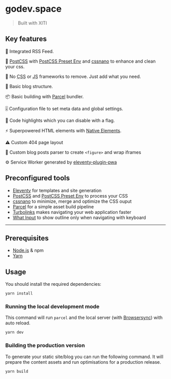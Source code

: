# godev.space

> Built with XITI

## Key features

📰 Integrated RSS Feed.

💅 [PostCSS][] with [PostCSS Preset Env][] and [cssnano][] to enhance and clean your css.

🏅 No <abbr title="Cascading Style Sheets">CSS</abbr> or <abbr title="JavaScript">JS</abbr> frameworks to remove. Just add what you need.

📝 Basic blog structure.

📦 Basic building with [Parcel][] bundler.

🎚 Configuration file to set meta data and global settings.

🎨 Code highlights which you can disable with a flag.

⚡️ Superpowered HTML elements with [Native Elements][].

⚠️ Custom 404 page layout

🤖 Custom blog posts parser to create `<figure>` and wrap iframes

⚙️ Service Worker generated by [eleventy-plugin-pwa][]

## Preconfigured tools

- [Eleventy][] for templates and site generation
- [PostCSS][] and [PostCSS Preset Env][] to process your CSS
- [cssnano][] to minimize, merge and optimize the CSS ouput
- [Parcel][] for a simple asset build pipeline
- [Turbolinks][] makes navigating your web application faster
- [What Input][] to show outline only when navigating with keyboard

[Eleventy]: https://11ty.dev "Static site generator"
[PostCSS]: https://postcss.org "A tool for transforming CSS with JavaScript"
[PostCSS Preset Env]: https://preset-env.cssdb.org "Use tomorrow’s CSS today"
[cssnano]: https://cssnano.co "A modular minifier based on the PostCSS ecosystem"
[Parcel]: https://parceljs.org "Web application bundler"
[Turbolinks]: https://github.com/turbolinks/turbolinks
[What Input]: https://github.com/ten1seven/what-input "A global utility for tracking the current input method"
[Native Elements]: https://native-elements.stackblitz.io
[eleventy-plugin-pwa]: https://github.com/okitavera/eleventy-plugin-pwa "An Eleventy plugin to generate service worker"
[Browsersync]: https://www.npmjs.com/package/browser-sync "Time-saving synchronised browser testing"
[Node.js]: https://nodejs.org/
[Yarn]: https://yarnpkg.com/ "Package Manager"

---

## Prerequisites

- [Node.js][] & npm
- [Yarn][]

## Usage

You should install the required dependencies:

```bash
yarn install
```

### Running the local development mode

This command will run `parcel` and the local server (with [Browsersync][]) with auto reload.

```bash
yarn dev
```

### Building the production version

To generate your static site/blog you can run the following command. It will prepare the content assets and run optimisations for a production release.

```bash
yarn build
```

